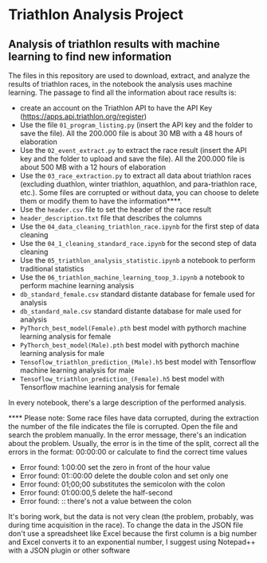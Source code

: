 # Triathlon Analysis Project
## Analysis of triathlon results with machine learning to find new information

The files in this repository are used to download, extract, and analyze the results of triathlon races, in the notebook the analysis uses machine learning. 
The passage to find all the information about race results is:
* create an account on the Triathlon API to have the API Key (https://apps.api.triathlon.org/register)
* Use the file `01_program_listing.py` (insert the API key and the folder to save the file). All the 200.000 file is about 30 MB with a 48 hours of elaboration
* Use the `02_event_extract.py` to extract the race result (insert the API key and the folder to upload and save the file). All the 200.000 file is about 500 MB with a 12 hours of elaboration
* Use the `03_race_extraction.py` to extract all data about triathlon races (excluding duathlon, winter triathlon, aquathlon, and para-triathlon race, etc.). Some files are corrupted or without data, you can choose to delete them or modify them to have the information****.
* Use the `header.csv` file to set the header of the race result
* `header_description.txt` file that describes the columns
* Use the `04_data_cleaning_triathlon_race.ipynb` for the first step of data cleaning
* Use the `04_1_cleaning_standard_race.ipynb` for the second step of data cleaning
* Use the `05_triathlon_analysis_statistic.ipynb` a notebook to perform traditional statistics
* Use the `06_triathlon_machine_learning_toop_3.ipynb` a notebook to perform machine learning analysis
* `db_standard_female.csv` standard distante database for female used for analysis
* `db_standard_male.csv` standard distante database for male used for analysis
* `PyThorch_best_model(Female).pth` best model with pythorch machine learning analysis for female
* `PyThorch_best_model(Male).pth` best model with pythorch machine learning analysis for male
* `Tensoflow_triathlon_prediction_(Male).h5` best model with Tensorflow machine learning analysis for male
* `Tensoflow_triathlon_prediction_(Female).h5` best model with Tensorflow machine learning analysis for female

In every notebook, there's a large description of the performed analysis.

**** Please note:
Some race files have data corrupted, during the extraction the number of the file indicates the file is corrupted. Open the file and search the problem manually. In the error message, there's an indication about the problem.
Usually, the error is in the time of the split, correct all the errors in the format: 00:00:00 or calculate to find the correct time values

* Error found: 1:00:00 set the zero in front of the hour value 
* Error found: 01::00:00 delete the double colon and set only one 
* Error found: 01;00;00 substitutes the semicolon with the colon 
* Error found: 01:00:00,5 delete the half-second 
* Error found: :: there's not a value between the colon 

It's boring work, but the data is not very clean (the problem, probably, was during time acquisition in the race).
To change the data in the JSON file don't use a spreadsheet like Excel because the first column is a big number and Excel converts it to an exponential number, I suggest using Notepad++ with a JSON plugin or other software
